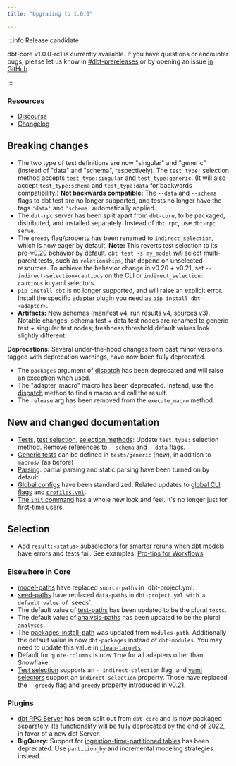 ```yaml
---
title: "Upgrading to 1.0.0"

---
```


:::info Release candidate

dbt-core v1.0.0-rc1 is currently available. If you have questions or encounter bugs, please let us know in [#dbt-prereleases](https://community.getdbt.com/) or by opening an issue [in GitHub](https://github.com/dbt-labs/dbt-core).

:::

### Resources

- [Discourse](https://discourse.getdbt.com/t/3180)
- [Changelog](https://github.com/dbt-labs/dbt-core/blob/HEAD/CHANGELOG.md)

## Breaking changes

- The two type of test definitions are now "singular" and "generic" (instead of "data" and "schema", respectively). The `test_type:` selection method accepts `test_type:singular` and `test_type:generic`. (It will also accept `test_type:schema` and `test_type:data` for backwards compatibility.) **Not backwards compatible:** The `--data` and `--schema` flags to dbt test are no longer supported, and tests no longer have the tags `'data'` and `'schema'` automatically applied.
- The `dbt-rpc` server has been split apart from `dbt-core`, to be packaged, distributed, and installed separately. Instead of `dbt rpc`, use `dbt-rpc serve`.
- The `greedy` flag/property has been renamed to `indirect_selection`, which is now eager by default. **Note:** This reverts test selection to its pre-v0.20 behavior by default. `dbt test -s my_model` _will_ select multi-parent tests, such as `relationships`, that depend on unselected resources. To achieve the behavior change in v0.20 + v0.21, set `--indirect-selection=cautious` on the CLI or `indirect_selection: cautious` in yaml selectors.
- `pip install dbt` is no longer supported, and will raise an explicit error. Install the specific adapter plugin you need as `pip install dbt-<adapter>`.
- **Artifacts:** New schemas (manifest v4, run results v4, sources v3). Notable changes: schema test + data test nodes are renamed to generic test + singular test nodes; freshness threshold default values look slightly different.

**Deprecations:** Several under-the-hood changes from past minor versions, tagged with deprecation warnings, have now been fully deprecated.
- The `packages` argument of [dispatch](dispatch) has been deprecated and will raise an exception when used.
- The "adapter_macro" macro has been deprecated. Instead, use the [dispatch](dispatch) method to find a macro and call the result.
- The `release` arg has been removed from the `execute_macro` method.

## New and changed documentation

- [Tests](building-a-dbt-project/tests), [test selection](test-selection-examples), [selection methods](node-selection/methods): Update `test_type:` selection method. Remove references to `--schema` and `--data` flags.
- [Generic tests](custom-generic-tests) can be defined in `tests/generic` (new), in addition to `macros/` (as before)
- [Parsing](parsing): partial parsing and static parsing have been turned on by default.
- [Global configs](global-configs) have been standardized. Related updates to [global CLI flags](global-cli-flags) and [`profiles.yml`](profiles.yml).
- [The `init` command](init) has a whole new look and feel. It's no longer just for first-time users.

## Selection
- Add `result:<status>` subselectors for smarter reruns when dbt models have errors and tests fail. See examples: [Pro-tips for Workflows](/docs/guides/best-practices.md#pro-tips-for-workflows)

### Elsewhere in Core
- [model-paths](model-paths) have replaced `source-paths` in `dbt-project.yml.
- [seed-paths](seed-paths) have replaced `data-paths` in `dbt-project.yml with a default value of `seeds`.
- The default value of [test-paths](test-paths) has been updated to be the plural `tests`.
- The default value of [analysis-paths](analysis-paths) has been updated to be the plural `analyses`.
- The [packages-install-path](packages-install-path) was updated from `modules-path`.  Additionally the default value is now `dbt-packages` instead of `dbt-modules`.  You may need to update this value in [`clean-targets`](clean-targets).
- Default for `quote-columns` is now `True` for all adapters other than Snowflake.
- [Test selection](test-selection-examples) supports an `--indirect-selection` flag, and [yaml selectors](yaml-selectors) support an `indirect_selection` property. Those have replaced the `--greedy` flag and `greedy` property introduced in v0.21.

### Plugins
- [dbt RPC Server](rpc) has been split out from `dbt-core` and is now packaged separately. Its functionality will be fully deprecated by the end of 2022, in favor of a new dbt Server.
- **BigQuery:** Support for [ingestion-time-partitioned tables](creating-date-partitioned-tables) has been deprecated. Use `partition_by` and incremental modeling strategies instead.
